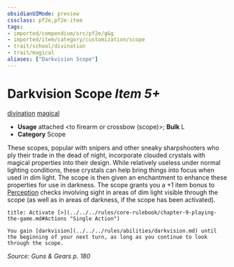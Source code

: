 ```yaml
---
obsidianUIMode: preview
cssclass: pf2e,pf2e-item
tags:
- imported/compendium/src/pf2e/g&g
- imported/item/category/customization/scope
- trait/school/divination
- trait/magical
aliases: ["Darkvision Scope"]
---
```

# Darkvision Scope *Item 5+*  
[divination](divination.md)  [magical](magical.md)  

- **Usage** attached <to firearm or crossbow (scope)>; **Bulk** L
- **Category** Scope

These scopes, popular with snipers and other sneaky sharpshooters who ply their trade in the dead of night, incorporate clouded crystals with magical properties into their design. While relatively useless under normal lighting conditions, these crystals can help bring things into focus when used in dim light. The scope is then given an enchantment to enhance these properties for use in darkness. The scope grants you a +1 item bonus to [Perception](../../skills.md#Perception) checks involving sight in areas of dim light visible through the scope (as well as in areas of darkness, if the scope has been activated).

```ad-embed-ability
title: Activate [>](../../../rules/core-rulebook/chapter-9-playing-the-game.md#Actions "Single Action")

You gain [darkvision](../../../rules/abilities/darkvision.md) until the beginning of your next turn, as long as you continue to look through the scope.
```

*Source: Guns & Gears p. 180*
